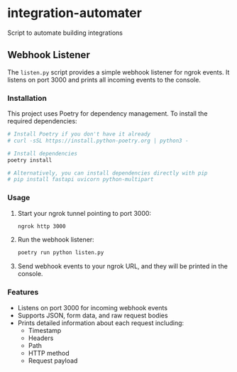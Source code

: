 # integration-automater

Script to automate building integrations

## Webhook Listener

The `listen.py` script provides a simple webhook listener for ngrok events. It listens on port 3000 and prints all incoming events to the console.

### Installation

This project uses Poetry for dependency management. To install the required dependencies:

```bash
# Install Poetry if you don't have it already
# curl -sSL https://install.python-poetry.org | python3 -

# Install dependencies
poetry install

# Alternatively, you can install dependencies directly with pip
# pip install fastapi uvicorn python-multipart
```

### Usage

1. Start your ngrok tunnel pointing to port 3000:

   ```bash
   ngrok http 3000
   ```

2. Run the webhook listener:

   ```bash
   poetry run python listen.py
   ```

3. Send webhook events to your ngrok URL, and they will be printed in the console.

### Features

- Listens on port 3000 for incoming webhook events
- Supports JSON, form data, and raw request bodies
- Prints detailed information about each request including:
  - Timestamp
  - Headers
  - Path
  - HTTP method
  - Request payload
